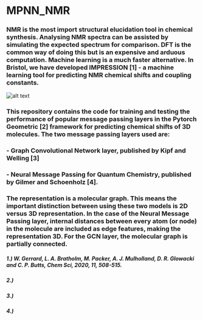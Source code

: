 # MPNN_NMR

### NMR is the most import structural elucidation tool in chemical synthesis. Analysing NMR spectra can be assisted by simulating the expected spectrum for comparison. DFT is the common way of doing this but is an expensive and arduous computation. Machine learning is a much faster alternative. In Bristol, we have developed IMPRESSION [1] - a machine learning tool for predicting NMR chemical shifts and coupling constants.

![alt text]('MPNN.png')

### This repository contains the code for training and testing the performance of popular message passing layers in the Pytorch Geometric [2] framework for predicting chemical shifts of 3D molecules. The two message passing layers used are: 

### - Graph Convolutional Network layer, published by Kipf and Welling [3] 
### - Neural Message Passing for Quantum Chemistry, published by Gilmer and Schoenholz [4].

### The representation is a molecular graph. This means the important distinction between using these two models is 2D versus 3D representation. In the case of the Neural Message Passing layer, internal distances between every atom (or node) in the molecule are included as edge features, making the representation 3D. For the GCN layer, the molecular graph is partially connected. 

##### 1.) W. Gerrard, L. A. Bratholm, M. Packer, A. J. Mulholland, D. R. Glowacki and C. P. Butts, Chem Sci, 2020, 11, 508-515.
##### 2.)
##### 3.)
##### 4.)
